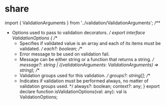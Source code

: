 # share

import { ValidationArguments } from '../validation/ValidationArguments';
/**
 * Options used to pass to validation decorators.
 */
export interface ValidationOptions {
    /**
     * Specifies if validated value is an array and each of its items must be validated.
     */
    each?: boolean;
    /**
     * Error message to be used on validation fail.
     * Message can be either string or a function that returns a string.
     */
    message?: string | ((validationArguments: ValidationArguments) => string);
    /**
     * Validation groups used for this validation.
     */
    groups?: string[];
    /**
     * Indicates if validation must be performed always, no matter of validation groups used.
     */
    always?: boolean;
    context?: any;
}
export declare function isValidationOptions(val: any): val is ValidationOptions;
